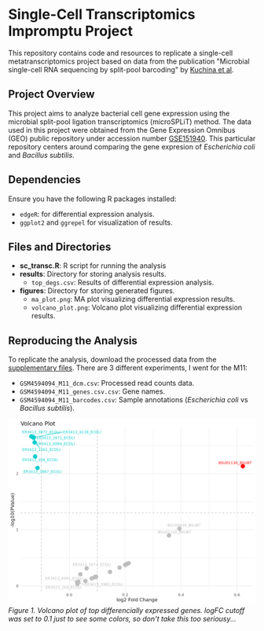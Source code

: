 # Single-Cell Transcriptomics Impromptu Project

This repository contains code and resources to replicate a single-cell metatranscriptomics project based on data from the publication "Microbial single-cell RNA sequencing by split-pool barcoding" by [Kuchina et al](https://www.science.org/doi/full/10.1126/science.aba5257).

## Project Overview

This project aims to analyze bacterial cell gene expression using the microbial split-pool ligation transcriptomics (microSPLiT) method. The data used in this project were obtained from the Gene Expression Omnibus (GEO) public repository under accession number [GSE151940](https://geo.metadataplus.biothings.io/geo/query/acc.cgi?acc=GSE151940). This particular repository centers around comparing the gene expresion of _Escherichia coli_ and _Bacillus subtilis_.

## Dependencies

Ensure you have the following R packages installed:

- `edgeR`: for differential expression analysis.
- `ggplot2` and `ggrepel` for visualization of results.

## Files and Directories

- **sc_transc.R**: R script for running the analysis
- **results**: Directory for storing analysis results.
  - `top_degs.csv`: Results of differential expression analysis.
- **figures**: Directory for storing generated figures.
  - `ma_plot.png`: MA plot visualizing differential expression results.
  - `volcano_plot.png`: Volcano plot visualizing differential expression results.

## Reproducing the Analysis

To replicate the analysis, download the processed data from the [supplementary files](https://geo.metadataplus.biothings.io/geo/download/?acc=GSE151940&format=file). There are 3 different experiments, I went for the M11:
  - `GSM4594094_M11_dcm.csv`: Processed read counts data.
  - `GSM4594094_M11_genes.csv.csv`: Gene names.
  - `GSM4594094_M11_barcodes.csv`: Sample annotations (_Escherichia coli_ vs _Bacillus subtilis_).

![volcano_plot](https://github.com/manuelgug/Single-Cell_Transcriptomics/blob/main/figures/volcano_plot.png)
_Figure 1. Volcano plot of top differencially expressed genes. logFC cutoff was set to 0.1 just to see some colors, so don't take this too seriousy..._
